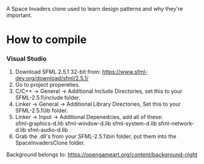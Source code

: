 A Space Invaders clone used to learn design patterns and why they're important.

# How to compile

### Visual Studio 

1. Download SFML 2.5.1 32-bit from: https://www.sfml-dev.org/download/sfml/2.5.1/
2. Go to project propereties.
3. C/C++ -> General -> Additional Include Directories, set this to your SFML-2.5.1\include folder.
4. Linker -> General -> Additional Library Directories, Set this to your SFML-2.5.1\lib folder.
5. Linker -> Input -> Additional Depenedcies, add all of these:  
sfml-graphics-d.lib
sfml-window-d.lib
sfml-system-d.lib
sfml-network-d.lib
sfml-audio-d.lib
6. Grab the .dll's from your SFML-2.5.1\bin folder, put them into the SpaceInvadersClone folder.

Background belongs to: 
https://opengameart.org/content/background-night